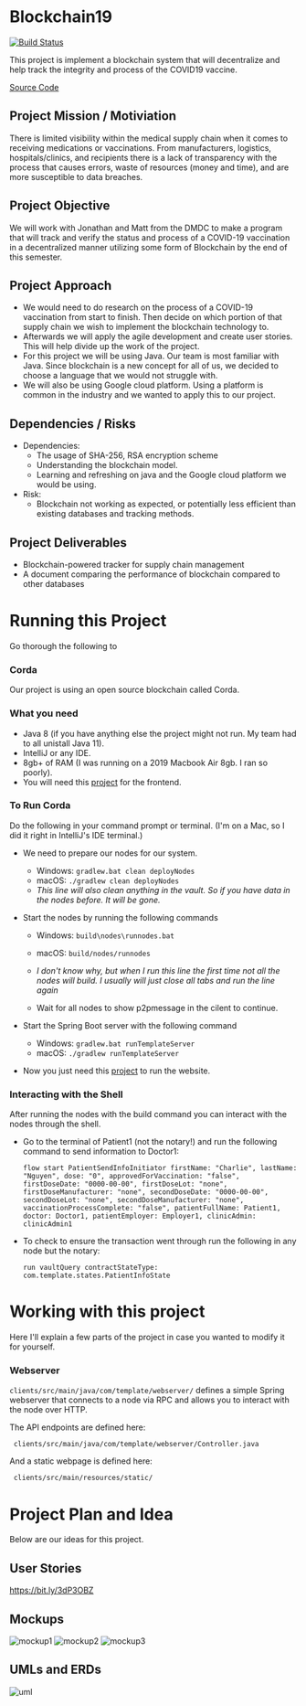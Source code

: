 # Blockchain19
[![Build Status](https://travis-ci.com/charliekid/Blockchain19.svg?branch=main)](https://travis-ci.com/charliekid/Blockchain19)

This project is implement a blockchain system that will decentralize and help track the integrity and process of the COVID19 vaccine.

[Source Code](https://github.com/charliekid/Blockchain19)


## Project Mission / Motiviation

There is limited visibility within the medical supply chain when it comes to receiving medications or vaccinations. From manufacturers, logistics, hospitals/clinics, and recipients there is a lack of transparency with the process that causes errors, waste of resources (money and time), and are more susceptible to data breaches.

## Project Objective
We will work with Jonathan and Matt from the DMDC to make a program that will track and verify the status and process of a COVID-19 vaccination in a decentralized manner utilizing some form of Blockchain by the end of this semester.

## Project Approach
- We would need to do research on the process of a COVID-19 vaccination from start to finish. Then decide on which portion of that supply chain we wish to implement the blockchain technology to.
- Afterwards we will apply the agile development and create user stories. This will help divide up the work of the project.
- For this project we will be using Java. Our team is most familiar with Java. Since blockchain is a new concept for all of us, we decided to choose a language that we would not struggle with.
- We will also be using Google cloud platform. Using a platform is common in the industry and we wanted to apply this to our project.

## Dependencies / Risks
- Dependencies:
  - The usage of SHA-256, RSA encryption scheme
  - Understanding the blockchain model.
  - Learning and refreshing on java and the Google cloud platform we would be using.
- Risk:
  - Blockchain not working as expected, or potentially less efficient than existing databases and tracking methods.

## Project Deliverables
- Blockchain-powered tracker for supply chain management
- A document comparing the performance of blockchain compared to other databases





# Running this Project
Go thorough the following to 

### Corda

Our project is using an open source blockchain called Corda.

### What you need
- Java 8 (if you have anything else the project might not run. My team had to all unistall Java 11).
- IntelliJ or any IDE. 
- 8gb+ of RAM (I was running on a 2019 Macbook Air 8gb. I ran so poorly).
- You will need this [project](https://github.com/charliekid/Blockchain19Web) for the frontend. 

### To Run Corda
Do the following in your command prompt or terminal. (I'm on a Mac, so I did it right in IntelliJ's IDE terminal.)
* We need to prepare our nodes for our system. 
  * Windows:   `gradlew.bat clean deployNodes`
  * macOS:     `./gradlew clean deployNodes`
  * *This line will also clean anything in the vault. So if you have data in the nodes before. It will be gone.*
  

* Start the nodes by running the following commands
  * Windows:   `build\nodes\runnodes.bat`
  * macOS:     `build/nodes/runnodes`
    
  * *I don't know why, but when I run this line the first time not all the nodes will build. I usually will just close all tabs and run the line again*
  * Wait for all nodes to show p2pmessage in the cilent to continue. 
  

* Start the Spring Boot server with the following command
  * Windows:    `gradlew.bat runTemplateServer`
  * macOS:      `./gradlew runTemplateServer`
  

* Now you just need this [project](https://github.com/charliekid/Blockchain19Web) to run the website.

### Interacting with the Shell
After running the nodes with the build command you can interact with the nodes through the shell.
* Go to the terminal of Patient1 (not the notary!) and run the following command to send information to Doctor1:

  ```
  flow start PatientSendInfoInitiator firstName: "Charlie", lastName: "Nguyen", dose: "0", approvedForVaccination: "false", firstDoseDate: "0000-00-00", firstDoseLot: "none", firstDoseManufacturer: "none", secondDoseDate: "0000-00-00", secondDoseLot: "none", secondDoseManufacturer: "none", vaccinationProcessComplete: "false", patientFullName: Patient1, doctor: Doctor1, patientEmployer: Employer1, clinicAdmin: clinicAdmin1
  ```
* To check to ensure the transaction went through run the following in any node but the notary:
  
  ```
  run vaultQuery contractStateType: com.template.states.PatientInfoState
  ```



# Working with this project
Here I'll explain a few parts of the project in case you wanted to modify it for yourself.

### Webserver

`clients/src/main/java/com/template/webserver/` defines a simple Spring webserver that connects to a node via RPC and
allows you to interact with the node over HTTP.

The API endpoints are defined here:

     clients/src/main/java/com/template/webserver/Controller.java

And a static webpage is defined here:

     clients/src/main/resources/static/


# Project Plan and Idea
Below are our ideas for this project. 

## User Stories
https://bit.ly/3dP3OBZ



## Mockups
![mockup1](img/mockup-1.png)
![mockup2](img/mockup-2.png)
![mockup3](img/mockup-3.png)

## UMLs and ERDs
![uml](img/uml1.png)